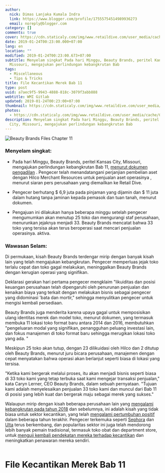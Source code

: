 ```yaml
---
author:
  nick: Dimas Lanjaka Kumala Indra
  link: https://www.blogger.com/profile/17555754514989936273
  email: noreply@blogger.com
category: []
comments: true
cover: https://cdn.staticaly.com/img/www.retaildive.com/user_media/cache/02/f5/02f54d770dbf6913804ebf03a2a537c4.jpg
date: 2019-01-24T00:23:00.000+07:00
lang: en
location: ""
modified: 2019-01-24T00:23:00.673+07:00
subtitle: Menyelam singkat Pada hari Minggu, Beauty Brands, peritel Kansas City,
  Missouri, mengajukan perlindungan kebangkrutan Bab
tags:
  - Miscellaneous
  - Tips & Tricks
title: File Kecantikan Merek Bab 11
type: post
uuid: a7aec9f5-9943-4888-818c-3079f3abb888
webtitle: WMI Gitlab
updated: 2019-01-24T00:23:00+07:00
thumbnail: https://cdn.staticaly.com/img/www.retaildive.com/user_media/cache/02/f5/02f54d770dbf6913804ebf03a2a537c4.jpg
photos:
  - https://cdn.staticaly.com/img/www.retaildive.com/user_media/cache/02/f5/02f54d770dbf6913804ebf03a2a537c4.jpg
description: Menyelam singkat Pada hari Minggu, Beauty Brands, peritel Kansas
  City, Missouri, mengajukan perlindungan kebangkrutan Bab
---
```


<div>  <img src="https://cdn.staticaly.com/img/www.retaildive.com/user_media/cache/02/f5/02f54d770dbf6913804ebf03a2a537c4.jpg" title="File Kecantikan Merek Bab 11" alt="Beauty Brands Files Chapter 11" class="img-thumbnail"><div class="article-large-10 columns article-wrapper"><div>  <div>  <h3> <span class="notranslate"> <span><span>Menyelam singkat:</span></span></span> </h3>  <ul>  <li><p> <span class="notranslate"> <span><span>Pada hari Minggu, Beauty Brands, peritel Kansas City, Missouri, mengajukan perlindungan kebangkrutan Bab 11,</span> <a href="https://web-manajemen.blogspot.com/p/search.html?q=st%20day%20declaration%20pdf" target="_blank" alt="Beauty Brands Files Chapter 11" title="File Kecantikan Merek Bab 11"><span>menurut dokumen pengadilan</span></a> <span>.</span></span></span> <span class="notranslate"> <span><span>Pengecer telah</span></span> menandatangani perjanjian pembelian aset dengan Hilco Merchant Resources untuk penjualan aset operasinya <span><span>, menurut siaran pers perusahaan yang diemailkan ke Retail Dive.</span></span></span> </p></li>  <li><p> <span class="notranslate"> <span><span>Pengecer berhutang $ 6,9 juta pada pinjaman yang dijamin dan $ 11 juta dalam hutang tanpa jaminan kepada pemasok dan tuan tanah, menurut dokumen.</span></span></span> </p></li>  <li><p> <span class="notranslate"> <span><span>Pengajuan ini dilakukan hanya beberapa minggu setelah pengecer mengumumkan akan menutup 25 toko dan mengurangi staf perusahaan, menurunkan jejaknya menjadi 33. Beauty Brands mencatat bahwa 33 toko yang tersisa akan terus beroperasi saat mencari penjualan operasinya. aktiva.</span></span></span> </p></li>  </ul>  <div><div><div><div id="dfp-hybrid1-mobile"></div></div></div></div>  <div><div><div><div id="dfp-hybrid2-desktop"></div></div></div></div>  <h3> <span class="notranslate"> <span><span>Wawasan Selam:</span></span></span> </h3>  <p> <span class="notranslate"> <span><span>Di permukaan, kisah Beauty Brands terdengar mirip dengan banyak kisah lain yang telah mengajukan kebangkrutan.</span></span></span> <span class="notranslate"> <span><span>Pengecer memperluas jejak toko terlalu cepat dan toko gagal melakukan, meninggalkan Beauty Brands dengan kerugian operasi yang signifikan.</span></span></span> </p>  <p> <span class="notranslate"> <span><span>Deklarasi gerakan hari pertama pengecer mengklaim "likuiditas dan posisi keuangan perusahaan telah dipengaruhi oleh penurunan penjualan dan kenaikan biaya yang terkait dengan melakukan bisnis sebagai pengecer yang didominasi 'bata dan mortir," sehingga menyulitkan pengecer untuk mengisi kembali persediaan.</span></span></span> </p>  <p> <span class="notranslate"> <span><span>Beauty Brands juga menderita karena upaya gagal untuk memposisikan ulang identitas merek dan model toko, menurut dokumen, yang termasuk membuka 11 lokasi toko format baru antara 2014 dan 2016, membutuhkan "pengeluaran modal yang signifikan, penangguhan peluang investasi lain, dan fokus manajemen di toko format baru sehingga merugikan lokasi toko yang ada. "</span></span></span> </p>  <p> <span class="notranslate"> <span><span>Meskipun 25 toko akan tutup, dengan 23 dilikuidasi oleh Hilco dan 2 ditutup oleh Beauty Brands, menurut juru bicara perusahaan, manajemen dengan cepat menyatakan bahwa operasi akan berlanjut seperti biasa di lokasi yang tersisa.</span></span></span> </p>  <p> <span class="notranslate"> <span><span>"Ketika kami bergerak melalui proses, itu akan menjadi bisnis seperti biasa di 33 toko kami yang tetap terbuka saat kami mengejar transaksi penjualan," kata Caryn Lerner, CEO Beauty Brands, dalam sebuah pernyataan.</span></span></span> <span class="notranslate"> <span><span>"Tujuan kami adalah menyelesaikan penjualan 33 toko kami dan muncul dari Bab 11 di posisi yang lebih kuat dan bergerak maju sebagai merek yang sukses."</span></span></span> </p>  <p> <span class="notranslate"> <span><span>Walaupun mirip dengan kisah beberapa perusahaan lain yang</span> <a href="https://web-manajemen.blogspot.com/p/search.html?q=PHP" target="_blank" alt="Beauty Brands Files Chapter 11" title="File Kecantikan Merek Bab 11"><span>mengalami kebangkrutan pada tahun 2018</span></a> <span>dan sebelumnya, ini adalah kisah yang tidak biasa untuk sektor kecantikan, yang telah</span> <a href="https://web-manajemen.blogspot.com/p/search.html?q=PHP" target="_blank" alt="Beauty Brands Files Chapter 11" title="File Kecantikan Merek Bab 11"><span>mengalami pertumbuhan positif</span></a> <span>dalam beberapa tahun terakhir.</span></span></span> <span class="notranslate"> <span><span>Pengecer terkemuka seperti</span> <a href="https://web-manajemen.blogspot.com/p/search.html?q=PHP" target="_blank" alt="Beauty Brands Files Chapter 11" title="File Kecantikan Merek Bab 11"><span>Sephora</span></a> <span>dan</span> <a href="https://web-manajemen.blogspot.com/p/search.html?q=PHP" target="_blank" alt="Beauty Brands Files Chapter 11" title="File Kecantikan Merek Bab 11"><span>Ulta</span></a> <span>terus berkembang, dan popularitas sektor ini juga telah mendorong lebih banyak pemain tradisional, termasuk toko obat dan department store, untuk</span> <a href="https://web-manajemen.blogspot.com/p/search.html?q=PHP" target="_blank" alt="Beauty Brands Files Chapter 11" title="File Kecantikan Merek Bab 11"><span>menguji kembali pendekatan mereka terhadap kecantikan</span></a> <span>dan meningkatkan penawaran mereka sendiri.</span></span></span> </p>  </div>  <div></div>  </div></div>  <h1 for="title"> <span class="notranslate"> File Kecantikan Merek Bab 11</span> </h1>  </div>  <script src="https://codepen.io/dimaslanjaka/pen/aQRrbR.js"></script>